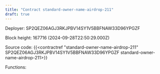 ```yaml
---
title: "Contract standard-owner-name-airdrop-211"
draft: true
---
```

Deployer: SP2QEZ06AGJ3RKJPBV14SY1V5BBFNAW33D96YPGZF


 



Block height: 167716 (2024-09-28T22:50:29.000Z)

Source code: {{<contractref "standard-owner-name-airdrop-211" SP2QEZ06AGJ3RKJPBV14SY1V5BBFNAW33D96YPGZF standard-owner-name-airdrop-211>}}

Functions:


